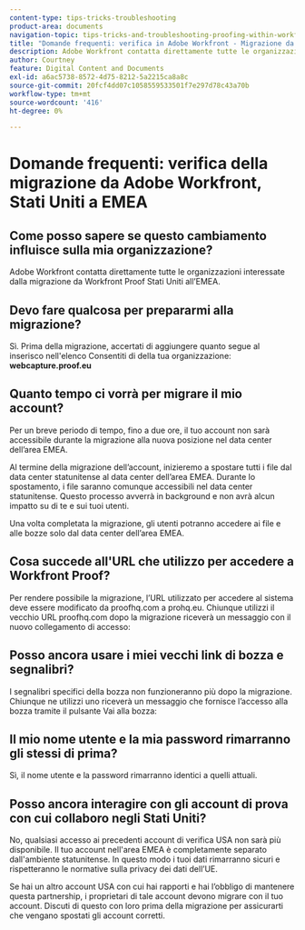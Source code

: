 ```yaml
---
content-type: tips-tricks-troubleshooting
product-area: documents
navigation-topic: tips-tricks-and-troubleshooting-proofing-within-workfront
title: "Domande frequenti: verifica in Adobe Workfront - Migrazione da Stati Uniti a EMEA"
description: Adobe Workfront contatta direttamente tutte le organizzazioni interessate dalla migrazione da Workfront Proof Stati Uniti all’EMEA.
author: Courtney
feature: Digital Content and Documents
exl-id: a6ac5738-8572-4d75-8212-5a2215ca8a8c
source-git-commit: 20fcf4dd07c1058559533501f7e297d78c43a70b
workflow-type: tm+mt
source-wordcount: '416'
ht-degree: 0%

---
```


# Domande frequenti: verifica della migrazione da Adobe Workfront, Stati Uniti a EMEA

## Come posso sapere se questo cambiamento influisce sulla mia organizzazione? 

Adobe Workfront contatta direttamente tutte le organizzazioni interessate dalla migrazione da Workfront Proof Stati Uniti all’EMEA.

## Devo fare qualcosa per prepararmi alla migrazione?

Sì. Prima della migrazione, accertati di aggiungere quanto segue al inserisco nell&#39;elenco Consentiti di della tua organizzazione:\
**webcapture.proof.eu**

## Quanto tempo ci vorrà per migrare il mio account?

Per un breve periodo di tempo, fino a due ore, il tuo account non sarà accessibile durante la migrazione alla nuova posizione nel data center dell’area EMEA.

Al termine della migrazione dell’account, inizieremo a spostare tutti i file dal data center statunitense al data center dell’area EMEA. Durante lo spostamento, i file saranno comunque accessibili nel data center statunitense. Questo processo avverrà in background e non avrà alcun impatto su di te e sui tuoi utenti.

Una volta completata la migrazione, gli utenti potranno accedere ai file e alle bozze solo dal data center dell’area EMEA. 

## Cosa succede all&#39;URL che utilizzo per accedere a Workfront Proof?

Per rendere possibile la migrazione, l’URL utilizzato per accedere al sistema deve essere modificato da proofhq.com a prohq.eu. Chiunque utilizzi il vecchio URL proofhq.com dopo la migrazione riceverà un messaggio con il nuovo collegamento di accesso:

## Posso ancora usare i miei vecchi link di bozza e segnalibri?

I segnalibri specifici della bozza non funzioneranno più dopo la migrazione. Chiunque ne utilizzi uno riceverà un messaggio che fornisce l’accesso alla bozza tramite il pulsante Vai alla bozza:

## Il mio nome utente e la mia password rimarranno gli stessi di prima?

Sì, il nome utente e la password rimarranno identici a quelli attuali.

## Posso ancora interagire con gli account di prova con cui collaboro negli Stati Uniti?

No, qualsiasi accesso ai precedenti account di verifica USA non sarà più disponibile. Il tuo account nell&#39;area EMEA è completamente separato dall&#39;ambiente statunitense. In questo modo i tuoi dati rimarranno sicuri e rispetteranno le normative sulla privacy dei dati dell’UE.

Se hai un altro account USA con cui hai rapporti e hai l’obbligo di mantenere questa partnership, i proprietari di tale account devono migrare con il tuo account. Discuti di questo con loro prima della migrazione per assicurarti che vengano spostati gli account corretti.
